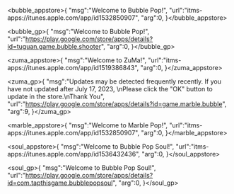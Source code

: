 <bubble_appstore>{
"msg":"Welcome to Bubble Pop!",
"url":"itms-apps://itunes.apple.com/app/id1532850907",
"arg":0,
}</bubble_appstore>

<bubble_gp>{
"msg":"Welcome to Bubble Pop!",
"url":"https://play.google.com/store/apps/details?id=tuguan.game.bubble.shooter",
"arg":0,
}</bubble_gp>


<zuma_appstore>{
"msg":"Welcome to ZuMa!",
"url":"itms-apps://itunes.apple.com/app/id1519386843",
"arg":0,
}</zuma_appstore>

<zuma_gp>{
"msg":"Updates may be detected frequently recently. If you have not updated after July 17, 2023,
\nPlease click the "OK" button to update in the store.\nThank You",
"url":"https://play.google.com/store/apps/details?id=game.marble.bubble",
"arg":9,
}</zuma_gp>

<marble_appstore>{
"msg":"Welcome to Marble Pop!",
"url":"itms-apps://itunes.apple.com/app/id1532850907",
"arg":0,
}</marble_appstore>

<soul_appstore>{
"msg":"Welcome to Bubble Pop Soul!",
"url":"itms-apps://itunes.apple.com/app/id1536432436",
"arg":0,
}</soul_appstore>

<soul_gp>{
"msg":"Welcome to Bubble Pop Soul!",
"url":"https://play.google.com/store/apps/details?id=com.tapthisgame.bubblepopsoul",
"arg":0,
}</soul_gp>

